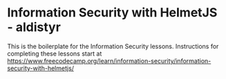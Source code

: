 # Information Security with HelmetJS - aldistyr

This is the boilerplate for the Information Security lessons. Instructions for completing these lessons start at https://www.freecodecamp.org/learn/information-security/information-security-with-helmetjs/
